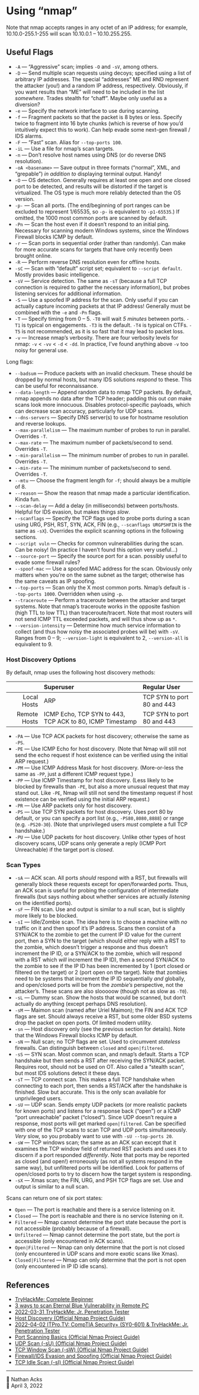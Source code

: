 # Using “nmap”

Note that nmap accepts ranges in any octet of an IP address; for example, 10.10.0-255.1-255 will scan 10.10.0.1 – 10.10.255.255.

## Useful Flags

* `-A` — “Aggressive” scan; implies `-O` and `-sV`, among others.
* `-D` — Send multiple scan requests using decoys; specified using a list of arbitrary IP addresses. The special “addresses” ME and RND represent the attacker (you!) and a random IP address, respectively. Obviously, if you want results than “ME” will need to be included in the list *somewhere*. Trades stealth for “chaff”. Maybe only useful as a diversion?
* `-e` — Specify the network interface to use during scanning.
* `-f` — Fragment packets so that the packet is 8 bytes or less. Specify twice to fragment into 16 byte chunks (which is reverse of how you’d intuitively expect this to work). Can help evade some next-gen firewall / IDS alarms.
* `-F` — “Fast” scan. Alias for `--top-ports 100`.
* `-iL` — Use a file for nmap’s scan targets.
* `-n` — Don’t resolve host names using DNS (or do reverse DNS resolution).
* `-oA <basename>` — Save output in three formats (“normal”, XML, and “grepable”) *in addition to* displaying terminal output. Handy!
* `-O` — OS detection. Generally requires at least one open and one closed port to be detected, and results will be distorted if the target is virtualized. The OS type is much more reliably detected than the OS version.
* `-p-` — Scan all ports. (The end/beginning of port ranges can be excluded to represent 1/65535, so `-p-` is equivalent to `-p1-65535`.) If omitted, the 1000 most common ports are scanned by default.
* `-Pn` — Scan the host even if it doesn’t respond to an initial ping. Necessary for scanning modern Windows systems, since the Windows Firewall blocks ICMP by default.
* `-r` — Scan ports in sequential order (rather than randomly). Can make for more accurate scans for targets that have only recently been brought online.
* `-R` — Perform reverse DNS resolution even for offline hosts.
* `-sC` — Scan with “default” script set; equivalent to `--script default`. Mostly provides basic intelligence.
* `-sV` — Service detection. The same as `-sT` (because a full TCP connection is required to gather the necessary information), but probes listening services for additional information.
* `-S` — Use a spoofed IP address for the scan. Only useful if you can actually capture incoming packets at that IP address! Generally must be combined with the `-e` and `-Pn` flags.
* `-T` — Specify timing from 0 – 5. `-T0` will wait *5 minutes* between ports. `-T1` is typical on engagements. `-T3` is the default. `-T4` is typical on CTFs. `-T5` is not recommended, as it is so fast that it may lead to packet loss.
* `-v` — Increase nmap’s verbosity. There are four verbosity levels for nmap: `-v` < `-vv` < `-d` < `-dd`. In practice, I’ve found anything above `-v` too noisy for general use.

Long flags:

* `--badsum` — Produce packets with an invalid checksum. These should be dropped by normal hosts, but many IDS solutions *respond* to these. This can be useful for reconnaissance.
* `--data-length` — Append random data to nmap TCP packets. By default, nmap appends no data after the TCP header; padding this out *can* make scans look more innocuous. Disables protocol-specific payloads, which can decrease scan accuracy, particularly for UDP scans.
* `--dns-servers` — Specify DNS server(s) to use for hostname resolution and reverse lookups.
* `--max-parallelism` — The maximum number of probes to run in parallel. Overrides `-T`.
* `--max-rate` — The maximum number of packets/second to send. Overrides `-T`.
* `--min-parallelism` — The minimum number of probes to run in parallel. Overrides `-T`.
* `--min-rate` — The minimum number of packets/second to send. Overrides `-T`.
* `--mtu` — Choose the fragment length for `-f`; should always be a multiple of 8.
* `--reason` — Show the reason that nmap made a particular identification. Kinda fun.
* `--scan-delay` — Add a delay (in milliseconds) between ports/hosts. Helpful for IDS evasion, but makes things *slow*.
* `--scanflags` — Specify the TCP flags used to probe ports during a scan using URG, PSH, RST, SYN, ACK, FIN (e.g., `--scanflags URGPSHFIN` is the same as `-sX`). Overrides the explicit scanning options in the following sections.
* `--script vuln` — Checks for common vulnerabilities during the scan. Can be noisy! (In practice I haven’t found this option very useful…)
* `--source-port` — Specify the source port for a scan. possibly useful to evade some firewall rules?
* `--spoof-mac` — Use a spoofed MAC address for the scan. Obviously only matters when you’re on the same subnet as the target; otherwise has the same caveats as IP spoofing.
* `--top-ports` — Scan only the X most common ports. Nmap’s default is `--top-ports 1000`. Overridden when using `-p`.
* `--traceroute` — Perform a traceroute between the attacker and target systems. Note that nmap’s traceroute works in the opposite fashion (high TTL to low TTL) than traceroute/tracert. Note that most routers will not send ICMP TTL exceeded packets, and will thus show up as `*`.
* `--version-intensity` — Determine how much service information to collect (and thus how noisy the associated probes will be) with `-sV`. Ranges from 0 – 9; `--version-light` is equivalent to 2, `--version-all` is equivalent to 9.

### Host Discovery Options

By default, nmap uses the following host discovery methods:

|              | Superuser                                                | Regular User               |
| ------------:|:-------------------------------------------------------- |:-------------------------- |
| Local Hosts  | ARP                                                      | TCP SYN to port 80 and 443 |
| Remote Hosts | ICMP Echo, TCP SYN to 443, TCP ACK to 80, ICMP Timestamp | TCP SYN to port 80 and 443 |

* `-PA` — Use TCP ACK packets for host discovery; otherwise the same as `-PS`.
* `-PE` — Use ICMP Echo for host discovery. (Note that Nmap will still not send the echo request if host existence can be verified using the initial ARP request.)
* `-PM` — Use ICMP Address Mask for host discovery. (More-or-less the same as `-PP`, just a different ICMP request type.)
* `-PP` — Use ICMP Timestamp for host discovery. (Less likely to be blocked by firewalls than `-PE`, but also a more unusual request that may stand out. Like `-PE`, Nmap will still not send the timestamp request if host existence can be verified using the initial ARP request.)
* `-PR` — Use ARP packets only for host discovery.
* `-PS` — Use TCP SYN packets for host discovery. Uses port 80 by default, or you can specify a port list (e.g., `-PS80,8080,8888`) or range (e.g. `-PS20-30`). (Note that unprivileged users *must* complete a full TCP handshake.)
* `-PU` — Use UDP packets for host discovery. Unlike other types of host discovery scans, UDP scans only generate a reply (ICMP Port Unreachable) if the target port is *closed*.

### Scan Types

* `-sA` — ACK scan. All ports *should* respond with a RST, but firewalls will generally block these requests except for open/forwarded ports. Thus, an ACK scan is useful for probing the configuration of intermediate firewalls (but says nothing about whether services are actually *listening* on the identified ports).
* `-sF` — FIN scan. Use and output is similar to a null scan, but is slightly more likely to be blocked.
* `-sI` — Idle/Zombie scan. The idea here is to choose a machine with *no* traffic on it and then spoof it’s IP address. Scans then consist of a SYN/ACK to the zombie to get the current IP ID value for the current port, then a SYN to the target (which should either reply with a RST to the zombie, which doesn’t trigger a response and thus doesn’t increment the IP ID, or a SYN/ACK to the zombie, which will respond with a RST which *will* increment the IP ID), then a second SYN/ACK to the zombie to see if the IP ID has been incremented by 1 (port closed or filtered on the target) or 2 (port open on the target). Note that zombies need to be systems that increment the IP ID sequentially *and* globally, and open/closed ports will be from the *zombie’s* perspective, not the attacker’s. These scans are also slooooow (though not as slow as `-T0`).
* `-sL` — Dummy scan. Show the hosts that would be scanned, but don’t actually do anything (except perhaps DNS resolution).
* `-sM` — Maimon scan (named after Uriel Maimon); the FIN and ACK TCP flags are set. Should always receive a RST, but some older BSD systems drop the packet on open ports. Of limited modern utility.
* `-sn` — Host discovery only (see the previous section for details). Note that the Windows Firewall blocks ICMP by default.
* `-sN` — Null scan; no TCP flags are set. Used to circumvent *stateless* firewalls. Can distinguish between `closed` and `open|filtered`.
* `-sS` — SYN scan. Most common scan, and nmap’s default. Starts a TCP handshake but then sends a RST after receiving the SYN/ACK packet. Requires root, should not be used on OT. Also called a “stealth scan”, but most IDS solutions detect it these days.
* `-sT`  — TCP connect scan. This makes a full TCP handshake when connecting to each port, then sends a RST/ACK after the handshake is finished. Slow but accurate. This is the only scan available for unprivileged users.
* `-sU` — UDP scan. Sends empty UDP packets (or more realistic packets for known ports) and listens for a response back (“open”) or a ICMP “port unreachable” packet (“closed”). Since UDP doesn’t require a response, most ports will get marked `open|filtered`. Can be specified with one of the TCP scans to scan TCP and UDP ports simultaneously. *Very* slow, so you probably want to use with `-sU --top-ports 20`.
* `-sW` — TCP windows scan; the same as an ACK scan except that it examines the TCP window field of returned RST packets and uses it to discern if a port responded *differently*. Note that ports may be reported as closed (and open!) erroneously (as not all systems respond in the same way), but unfiltered ports will be identified. Look for patterns of open/closed ports to try to discern how the target system is responding.
* `-sX` — Xmas scan; the FIN, URG, and PSH TCP flags are set. Use and output is similar to a null scan.

Scans can return one of six port states:

* `Open` — The port is reachable and there is a service listening on it.
* `Closed` — The port is reachable and there is no service listening on it.
* `Filtered` — Nmap cannot determine the port state because the port is not accessible (probably because of a firewall).
* `Unfiltered` — Nmap cannot determine the port state, but the port *is* accessible (only encountered in ACK scans).
* `Open|Filtered` — Nmap can only determine that the port is not closed (only encountered in UDP scans and more exotic scans like Xmas).
* `Closed|Filtered` — Nmap can only determine that the port is not open (only encountered in IP ID idle scans).

## References

* [TryHackMe: Complete Beginner](tryhackme-complete-beginner.md)
* [3 ways to scan Eternal Blue Vulnerability in Remote PC](https://www.tryhackme.vip/2018/03/3-ways-to-scan-eternal-blue.html)
* [2022-03-31 TryHackMe: Jr. Penetration Tester](../log/2022-03-31-tryhackme-jr-penetration-tester.md)
* [Host Discovery (Official Nmap Project Guide)](https://nmap.org/book/man-host-discovery.html)
* [2022-04-02 ITPro.TV: CompTIA Security+ (SY0-601) & TryHackMe: Jr. Penetration Tester](../log/2022-04-02-itprotv-comptia-security-plus-and-tryhackme-jr-penetration-tester.md)
* [Port Scanning Basics (Official Nmap Project Guide)](https://nmap.org/book/man-port-scanning-basics.html)
* [UDP Scan (-sU) (Official Nmap Project Guide)](https://nmap.org/book/scan-methods-udp-scan.html)
* [TCP Window Scan (-sW) (Official Nmap Project Guide)](https://nmap.org/book/scan-methods-window-scan.html)
* [Firewall/IDS Evasion and Spoofing (Official Nmap Project Guide)](https://nmap.org/book/man-bypass-firewalls-ids.html)
* [TCP Idle Scan (-sI) (Official Nmap Project Guide)](https://nmap.org/book/idlescan.html)

- - - -

<span aria-hidden="true">👤</span> Nathan Acks  
<span aria-hidden="true">📅</span> April 3, 2022
